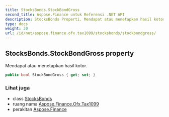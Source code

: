 ```yaml
---
title: StocksBonds.StockBondGross
second_title: Aspose.Finance untuk Referensi .NET API
description: StocksBonds Properti. Mendapat atau menetapkan hasil kotor.
type: docs
weight: 30
url: /id/net/aspose.finance.ofx.tax1099/stocksbonds/stockbondgross/
---
```

## StocksBonds.StockBondGross property

Mendapat atau menetapkan hasil kotor.

```csharp
public bool StockBondGross { get; set; }
```

### Lihat juga

* class [StocksBonds](../)
* ruang nama [Aspose.Finance.Ofx.Tax1099](../../stocksbonds/)
* perakitan [Aspose.Finance](../../../)


